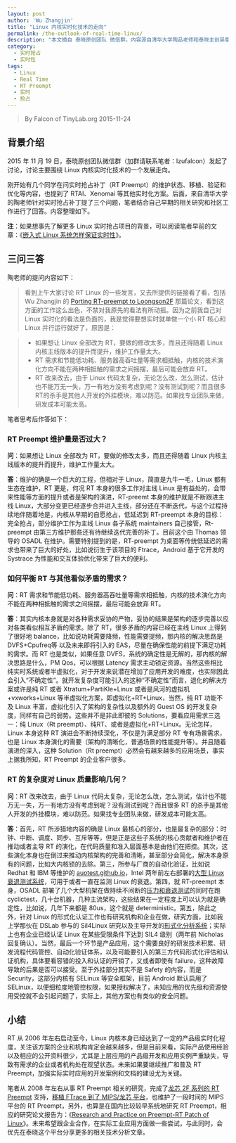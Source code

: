 ```yaml
---
layout: post
author: 'Wu Zhangjin'
title: "Linux 内核实时化技术的走向"
permalink: /the-outlook-of-real-time-linux/
description: "本文摘自 泰晓原创团队 微信群，内容源自清华大学陶品老师和泰晓主创吴章金的一问一答。本文主要讨论了 Linux 内核本身进行实时化改造的发展方向。"
category:
  - 实时抢占
  - 实时性
tags:
  - Linux
  - Real Time
  - RT Preempt
  - 实时
  - 抢占
---
```


> By Falcon of TinyLab.org
> 2015-11-24

## 背景介绍

2015 年 11 月 19 日，泰晓原创团队微信群（加群请联系笔者：lzufalcon）发起了讨论，讨论主要围绕 Linux 内核实时化技术的一个发展走向。

刚开始有几个同学在问实时抢占补丁（RT Preempt）的维护状态、移植、验证和优化等内容，也提到了 RTAI、Xenomai 等其他实时化方案。后面，来自清华大学的陶老师针对实时抢占补丁提了三个问题，笔者结合自己早期的相关研究和社区工作进行了回答。内容整理如下。

**注**：如果想事先了解更多 Linux 实时抢占项目的背景，可以阅读笔者早前的文章：《[嵌入式 Linux 系统怎样保证实时性](http://tinylab.org/how-to-make-a-linux-system-real-time/)》。

## 三问三答

陶老师的提问内容如下：

> 看到上午大家讨论 RT Linux 的一些发言，又去所提供的链接看了看，包括 Wu Zhangjin 的 [Porting RT-preempt to Loongson2F](http://lwn.net/images/conf/rtlws11/papers/proc/p14.pdf) 那篇论文，看到这方面的工作这么出色，不禁对我原先的看法有所动摇。因为之前我自己对 Linux 实时化的看法是负面的，我是觉得要想实时就单做一个小 RT 核心和 Linux 并行运行就好了，原因是：

> * 如果想让 Linux 全部改为 RT，要做的修改太多，而且还得随着 Linux 内核主线版本的提升而提升，维护工作量太大。
> * RT 需求和节能低功耗、服务器高吞吐量等需求相抵触，内核的技术演化方向不能在两种相抵触的需求之间摇摆，最后可能会放弃 RT。
> * RT 改来改去，由于 Linux 代码太复杂，无论怎么改，怎么测试，估计也不能万无一失，万一有地方没有考虑到呢？没有测试到呢？而且很多RT的杀手是其他人开发的外挂模块，难以防范。如果找专业团队来做，研发成本可能太高。

笔者思考后作答如下：

### RT Preempt 维护量是否过大？

__问__：如果想让 Linux 全部改为 RT，要做的修改太多，而且还得随着 Linux 内核主线版本的提升而提升，维护工作量太大。

__答__：维护的确是一个巨大的工程，但相对于 Linux，简直是九牛一毛，Linux 都有生态在维护，RT 更是，何况 RT 本身的很多工作对主线 Linux 是有益处的，会带来性能等方面的提升或者是架构的演进，RT-preemt 本身的维护就是不断跟进主线 Linux，大部分变更已经逐步合并进入主线，部分还在不断迭代，与这个过程持续地伴随着地是，内核从早期的自愿抢占，低延迟到 RT-preempt 本身的目标：完全抢占，部分维护工作为主线 Linux 各子系统 maintainers 自己接管，Rt-preempt 由第三方维护那些还有待继续迭代完善的补丁。目前这个由 Thomas 领导的 OSADL 在维护。需要特别提到的是，RT-preempt 为桌面等传统低延迟的需求也带来了巨大的好处，比如说衍生于该项目的 Ftrace，Android 基于它开发的 Systrace 为性能和交互体验优化带来了巨大的便利。

### 如何平衡 RT 与其他看似矛盾的需求？

__问__：RT 需求和节能低功耗、服务器高吞吐量等需求相抵触，内核的技术演化方向不能在两种相抵触的需求之间摇摆，最后可能会放弃 RT。

__答__：其实内核本身就是对各种需求妥协的产物，妥协的结果是架构的逐步完善以应对各类看似相互矛盾的需求。除了 RT，很多矛盾的内容已经在主线 Linux 上得到了很好地 balance，比如说功耗需要降频，性能需要提频，那内核的解决思路是 DVFS+Cpufreq等 以及未来即将引入的 EAS，尽量在确保性能的前提下满足功耗的需求。而 RT 也是类似，如果任意 DVFS，系统的确定性是无解的，那内核的解决思路是什么，PM Qos，可以根据 Latency 需求主动锁定资源。当然这些相比纯实时系统或者半虚拟化，对于开发来说潜在增加了应用开发的难度，也实际因此会引入“不确定性”。就开发复杂度可能引入的这种“不确定性”而言，退化的解决方案或许是纯 RT 或者 Xtratum+PartiKle+Linux 或者是风河的虚拟机+vxworks+Linux 等半虚拟化方案，即虚拟化+RT+Linux，当然，纯 RT 功能不及 Linux 丰富，虚拟化引入了架构的复杂性以及额外的 Guest OS 的开发复杂度，同样有自己的弱势。这些并不是非此即彼的 Solutions，要看应用需求三选一：纯 Linux（Rt preempt）、纯RT、或者是虚拟化+RT+Linux。无论怎样，Linux 本身这种 RT 演进会不断持续深化，不仅是为满足部分 RT 专有场景需求，也是 Linux 本身演化的需要（架构的清晰化，普通场景的性能提升等）。并且随着演进的深入，这种 Solution（Rt preempt）必然会有越来越多的应用场景，事实上据我所知，RT Preempt 的企业客户很多。

### RT 的复杂度对 Linux 质量影响几何？

__问__：RT 改来改去，由于 Linux 代码太复杂，无论怎么改，怎么测试，估计也不能万无一失，万一有地方没有考虑到呢？没有测试到呢？而且很多 RT 的杀手是其他人开发的外挂模块，难以防范。如果找专业团队来做，研发成本可能太高。

__答__：首先，RT 所涉猎地内容的确是 Linux 最核心的部分，也是最复杂的部分：时钟、中断、调度、同步、互斥等等，但是正是这些子系统的核心贡献者和维护者在推动或者主导 RT 的演化，在代码质量和准入层面基本是由他们在把控。其次，这些演化本身也在倒过来推动内核架构的完善和清晰，甚至部分会简化，解决本身原有的问题，比如大内核锁的去除。第三，所参与厂商的自动化验证，比如说 Redhat 和 IBM 等维护的 [auotest.github.io](http://autotest.github.io)，Intel 两年前左右部署的[大型 Linux 衰退测试系统](http://lwn.net/Articles/514278)，可用于或者一直在监测 Linux 的衰退。第四，就 RT-preempt 本身，OSADL 部署了几个大型机架在做持续不间断的[压力和衰退测试](http://www.osadl.org/QA-Farm-Realtime.qa-farm-about.0.html)的同时在跑 cyclictest，几十台机器，几种主流架构，这些结果在一定程度上可以认为就是确定性，比如说，几年下来都是 80us，这个就是 deterministic。第五，除此之外，针对 Linux 的形式化认证工作也有研究机构和企业在做，研究方面，比如我上学那伙在 DSLab 参与的 Sil4Linux 研究以及主导开发的[形式化分析系统](http://sil4linux.dslab.lzu.edu.cn)；实际上也有企业已经认证 Linux 在某些受限条件下达到 SIL4 级别（两年前 Nicholas 回复确认）。当然，最后一个环节是产品应用，这个需要良好的研发技术积累、研发流程代码管控、自动化验证体系，以及可能要引入的第三方代码形式化评估和认证机构，具体要看容错的投入和认证的开销了，又或者即使有 failure，这种故障导致的后果是否可以接受。至于外挂部分其实不是 Safety 的内容，而是 Security，这部分内核有 SELinux 等安全框架，目前 Android 默认启用了 SELinux，以便细粒度地管控权限，如果授权解决了，未知应用的优先级和资源使用受控就不会引起问题了，实际上，其他方案也有类似的安全问题。

## 小结

RT 从 2006 年左右启动至今，Linux 内核本身已经达到了一定的产品级实时化程度，关注该方案的企业和机构肯定会越来越多，但是目前来看，实际产品使用经验以及相应的公开资料很少，尤其是上层应用的产品级开发和应用实例严重缺失，导致有需求的企业或者机构处在观望状态。未来如果要继续推广和普及 RT Preempt，加强实际实时应用的开发案例和文档的建设尤为关键。

笔者从 2008 年左右从事 RT Preempt 相关的研究，完成了[龙芯 2F 系列的 RT Preempt](https://github.com/tinyclub/preempt-rt-linux) 支持，[移植 FTrace 到了 MIPS/龙芯 平台](http://lwn.net/Articles/361128/)，也维护了一段时间的 MIPS 平台的 RT Preempt，另外，也算是在国内比较较早系统地研究 RT Preempt，相应的研究论文报告为：《[Research and Practice on Preempt-RT Patch of Linux](/wp-content/uploads/2015/11/linux-preempt-rt-research-and-practice.pdf)》。未来希望跟企业合作，在实际工业应用方面做一些尝试，与此同时，会优先在泰晓这个平台分享更多的相关技术分析文章。

[1]: http://tinylab.org
